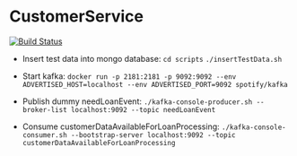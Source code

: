 # CustomerService
[![Build Status](https://travis-ci.org/loanfulfilment/customer-service.svg?branch=master)](https://travis-ci.org/loanfulfilment/customer-service.svg?branch=master)

* Insert test data into mongo database:
`cd scripts`
`./insertTestData.sh`

* Start kafka:
`docker run -p 2181:2181 -p 9092:9092 --env ADVERTISED_HOST=localhost --env ADVERTISED_PORT=9092 spotify/kafka`

* Publish dummy needLoanEvent:
`./kafka-console-producer.sh --broker-list localhost:9092 --topic needLoanEvent`

* Consume customerDataAvailableForLoanProcessing:
`./kafka-console-consumer.sh --bootstrap-server localhost:9092 --topic customerDataAvailableForLoanProcessing`
